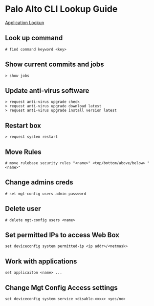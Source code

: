 # Palo Alto CLI Lookup Guide

[Application Lookup](https://applipedia.paloaltonetworks.com/)

## Look up command
```
# find command keyword <key>
```

## Show current commits and jobs
```
> show jobs
```

## Update anti-virus software
```
> request anti-virus upgrade check
> request anti-virus upgrade download latest
> request anti-virus upgrade install version latest
```

## Restart box
```
> request system restart
```

## Move Rules
```
# move rulebase security rules "<name>" <top/bottom/above/below> "<name>"
```

## Change admins creds
```
# set mgt-config users admin password
```

## Delete user
```
# delete mgt-config users <name>
```

## Set permitted IPs to access Web Box
```
set deviceconfig system permitted-ip <ip addr>/<netmask>
```

## Work with applications
```
set applicaiton <name> ...
```

## Change Mgt Config Access settings
```
set deviceconfig system service <disable-xxxx> <yes/no>
```

